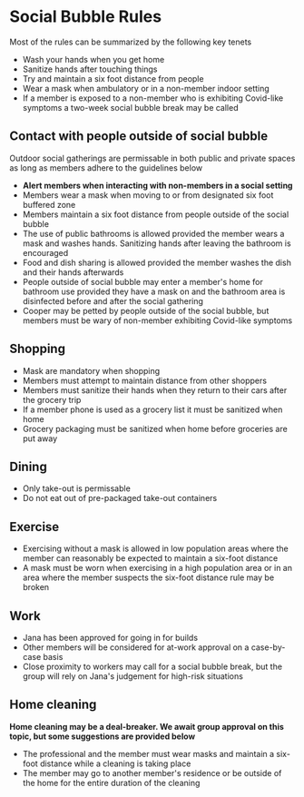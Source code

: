 # Social Bubble Rules

Most of the rules can be summarized by the following key tenets

- Wash your hands when you get home
- Sanitize hands after touching things
- Try and maintain a six foot distance from people
- Wear a mask when ambulatory or in a non-member indoor setting
- If a member is exposed to a non-member who is exhibiting Covid-like symptoms a two-week social bubble break may be called

## Contact with people outside of social bubble

Outdoor social gatherings are permissable in both public and private spaces as long as members adhere to the guidelines below

- **Alert members when interacting with non-members in a social setting**
- Members wear a mask when moving to or from designated six foot buffered zone
- Members maintain a six foot distance from people outside of the social bubble
- The use of public bathrooms is allowed provided the member wears a mask and washes hands. Sanitizing hands after leaving the bathroom is encouraged
- Food and dish sharing is allowed provided the member washes the dish and their hands afterwards
- People outside of social bubble may enter a member's home for bathroom use provided they have a mask on and the bathroom area is disinfected before and after the social gathering
- Cooper may be petted by people outside of the social bubble, but members must be wary of non-member exhibiting Covid-like symptoms

## Shopping

- Mask are mandatory when shopping
- Members must attempt to maintain distance from other shoppers
- Members must sanitize their hands when they return to their cars after the grocery trip
- If a member phone is used as a grocery list it must be sanitized when home
- Grocery packaging must be sanitized when home before groceries are put away

## Dining

- Only take-out is permissable
- Do not eat out of pre-packaged take-out containers

## Exercise

- Exercising without a mask is allowed in low population areas where the member can reasonably be expected to maintain a six-foot distance
- A mask must be worn when exercising in a high population area or in an area where the member suspects the six-foot distance rule may be broken

## Work

- Jana has been approved for going in for builds
- Other members will be considered for at-work approval on a case-by-case basis
- Close proximity to workers may call for a social bubble break, but the group will rely on Jana's judgement for high-risk situations

## Home cleaning

**Home cleaning may be a deal-breaker. We await group approval on this topic, but some suggestions are provided below**

- The professional and the member must wear masks and maintain a six-foot distance while a cleaning is taking place
- The member may go to another member's residence or be outside of the home for the entire duration of the cleaning
